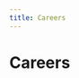 ```yaml
---
title: Careers
---
```

<head>
<meta name="description" content="View job descriptions, salary ranges, and further information about career opportunities at RISC Zero."/>
<meta property="og:description" content="View job descriptions, salary ranges, and further information about career opportunities at RISC Zero."/>
</head>

# Careers
<div id="grnhse_app"></div>
<script onload="Grnhse.Iframe.load();" src="https://boards.greenhouse.io/embed/job_board/js?for=risczero"></script>
